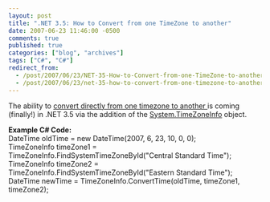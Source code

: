 ```yaml
---
layout: post
title: ".NET 3.5: How to Convert from one TimeZone to another"
date: 2007-06-23 11:46:00 -0500
comments: true
published: true
categories: ["blog", "archives"]
tags: ["C#", "C#"]
redirect_from: 
  - /post/2007/06/23/NET-35-How-to-Convert-from-one-TimeZone-to-another
  - /post/2007/06/23/net-35-how-to-convert-from-one-timezone-to-another
---
```

<!-- more -->
<p>The ability to <a href="http://msdn2.microsoft.com/en-us/library/bb382770(VS.90).aspx">convert directly from one timezone to another </a>is coming (finally!) in .NET 3.5 via the addition of the <a href="http://msdn2.microsoft.com/en-us/library/system.timezoneinfo(VS.90).aspx">System.TimeZoneInfo</a> object.</p>
<p><strong>Example C# Code:</strong><br />DateTime oldTime = new DateTime(2007, 6, 23, 10, 0, 0);<br />TimeZoneInfo timeZone1 = TimeZoneInfo.FindSystemTimeZoneById("Central Standard Time");<br />TimeZoneInfo timeZone2 = TimeZoneInfo.FindSystemTimeZoneById("Eastern Standard Time");<br />DateTime newTime = TimeZoneInfo.ConvertTime(oldTime, timeZone1, timeZone2);</p>

